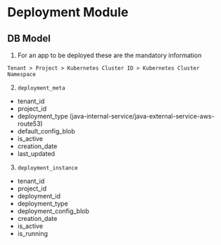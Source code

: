 # Deployment Module

## DB Model

1. For an app to be deployed these are the mandatory information
```
Tenant > Project > Kubernetes Cluster ID > Kubernetes Cluster Namespace
```
2. `deployment_meta`
- tenant_id
- project_id
- deployment_type (java-internal-service/java-external-service-aws-route53)
- default_config_blob
- is_active
- creation_date
- last_updated
3. `deployment_instance` 
- tenant_id
- project_id
- deployment_id
- deployment_type
- deployment_config_blob
- creation_date
- is_active
- is_running
